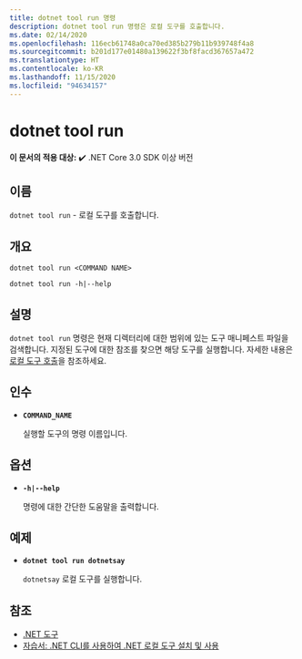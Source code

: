 ```yaml
---
title: dotnet tool run 명령
description: dotnet tool run 명령은 로컬 도구를 호출합니다.
ms.date: 02/14/2020
ms.openlocfilehash: 116ecb61748a0ca70ed385b279b11b939748f4a8
ms.sourcegitcommit: b201d177e01480a139622f3bf8facd367657a472
ms.translationtype: HT
ms.contentlocale: ko-KR
ms.lasthandoff: 11/15/2020
ms.locfileid: "94634157"
---
```

# <a name="dotnet-tool-run"></a>dotnet tool run

**이 문서의 적용 대상:**  ✔️ .NET Core 3.0 SDK 이상 버전

## <a name="name"></a>이름

`dotnet tool run` - 로컬 도구를 호출합니다.

## <a name="synopsis"></a>개요

```dotnetcli
dotnet tool run <COMMAND NAME>

dotnet tool run -h|--help
```

## <a name="description"></a>설명

`dotnet tool run` 명령은 현재 디렉터리에 대한 범위에 있는 도구 매니페스트 파일을 검색합니다. 지정된 도구에 대한 참조를 찾으면 해당 도구를 실행합니다. 자세한 내용은 [로컬 도구 호출](global-tools.md#invoke-a-local-tool)을 참조하세요.

## <a name="arguments"></a>인수

- **`COMMAND_NAME`**

  실행할 도구의 명령 이름입니다.

## <a name="options"></a>옵션

- **`-h|--help`**

  명령에 대한 간단한 도움말을 출력합니다.

## <a name="example"></a>예제

- **`dotnet tool run dotnetsay`**

  `dotnetsay` 로컬 도구를 실행합니다.

## <a name="see-also"></a>참조

- [.NET 도구](global-tools.md)
- [자습서: .NET CLI를 사용하여 .NET 로컬 도구 설치 및 사용](local-tools-how-to-use.md)
